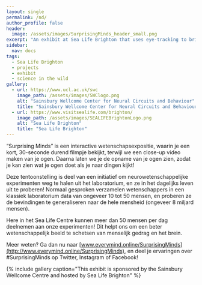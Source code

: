```yaml
---
layout: single
permalink: /nd/
author_profile: false
header:
  image: /assets/images/SurprisingMinds_header_small.png
excerpt: "An exhibit at Sea Life Brighton that uses eye-tracking to bring neuroscience 'into the wild'! "
sidebar:  
  nav: docs
tags:
  - Sea Life Brighton
  - projects
  - exhibit
  - science in the wild
gallery: 
  - url: https://www.ucl.ac.uk/swc
    image_path: /assets/images/SWClogo.png
    alt: "Sainsbury Wellcome Center for Neural Circuits and Behaviour"
    title: "Sainsbury Wellcome Center for Neural Circuits and Behaviour"
  - url: https://www.visitsealife.com/brighton/
    image_path: /assets/images/SEALIFEBrightonLogo.png
    alt: "Sea Life Brighton"
    title: "Sea Life Brighton"
---
```

“Surprising Minds” is een interactive wetenschapsexpositie, waarin je een kort, 30-seconde durend filmpje bekijkt, terwijl we een close-up video maken van je ogen. Daarna laten we je de opname van je ogen zien, zodat je kan zien wat je ogen doet als je naar dingen kijkt! 

Deze tentoonstelling is deel van een initiatief om neurowetenschappelijke experimenten weg te halen uit het laboratorium, en ze in het dagelijks leven uit te proberen! Normaal gesproken verzamelen wetenschappers in een klassiek laboratorium data van ongeveer 10 tot 50 mensen, en proberen ze de bevindingen te generaliseren naar de hele mensheid (ongeveer 8 miljard mensen). 

Here in het Sea Life Centre kunnen meer dan 50 mensen per dag deelnemen aan onze experimenten! Dit helpt ons om een beter wetenschappelijk beeld te schetsen van menselijk gedrag en het brein. 

Meer weten? Ga dan nu naar [www.everymind.online/SurprisingMinds](http://www.everymind.online/SurprisingMinds), en deel je ervaringen over #SurprisingMinds op Twitter, Instagram of Facebook!

{% include gallery caption="This exhibit is sponsored by the Sainsbury Wellcome Centre and hosted by Sea Life Brighton" %}


